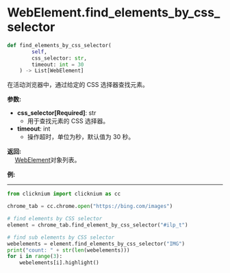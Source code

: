 
# WebElement.find_elements_by_css_selector
```python
def find_elements_by_css_selector(
        self,
        css_selector: str,
        timeout: int = 30
    ) -> List[WebElement]
```  

在活动浏览器中，通过给定的 CSS 选择器查找元素。

**参数:** 
- **css_selector[Required]**: str     
    - 用于查找元素的 CSS 选择器。
- **timeout**: int  
    -  操作超时，单位为秒，默认值为 30 秒。

**返回:**  
    &emsp; [WebElement](webelement.md)对象列表。

**例:**
***
```python
from clicknium import clicknium as cc

chrome_tab = cc.chrome.open("https://bing.com/images")

# find elements by CSS selector
element = chrome_tab.find_element_by_css_selector("#ilp_t")

# find sub elements by CSS selector
webelements = element.find_elements_by_css_selector("IMG")
print("count: " + str(len(webelements)))
for i in range(3):
    webelements[i].highlight()

```